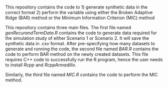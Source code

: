 # 
This repository contains the code to 1) generate synthetic data in the correct format 2) perform the variable using either the Broken Adaptive Ridge (BAR) method or the Minimum Information Criterion (MIC) method

This repository contains three main files. The first file named *genRecurandTermData.R* contains the code to generate data required for the simulation study of either Scenario 1 or Scenario 2. It will save the synthetic data in .csv format. After pre-specifying how many datasets to generate and running the code, the second file named *BAR.R* contains the code to perform BAR method on the newly created datasets. This file requires C++ code to successfully run the R program, hence the user needs to install *Rcpp* and *RcppArmadillo*. 

Similarly, the third file named *MIC.R* contains the code to perform the MIC method. 

